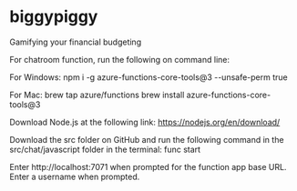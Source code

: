 # biggypiggy
Gamifying your financial budgeting


For chatroom function, run the following on command line:

For Windows:
npm i -g azure-functions-core-tools@3 --unsafe-perm true


For Mac:
brew tap azure/functions
brew install azure-functions-core-tools@3


Download Node.js at the following link:
https://nodejs.org/en/download/

Download the src folder on GitHub and run the following command in the src/chat/javascript folder in the terminal: 
func start


Enter http://localhost:7071 when prompted for the function app base URL.
Enter a username when prompted. 

